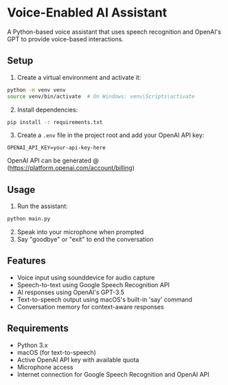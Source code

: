 # Voice-Enabled AI Assistant

A Python-based voice assistant that uses speech recognition and OpenAI's GPT to provide voice-based interactions.

## Setup

1. Create a virtual environment and activate it:
```bash
python -m venv venv
source venv/bin/activate  # On Windows: venv\Scripts\activate
```

2. Install dependencies:
```bash
pip install -r requirements.txt
```

3. Create a `.env` file in the project root and add your OpenAI API key:
```
OPENAI_API_KEY=your-api-key-here
```
OpenAI API can be generated @ (https://platform.openai.com/account/billing)

## Usage

1. Run the assistant:
```bash
python main.py
```

2. Speak into your microphone when prompted
3. Say "goodbye" or "exit" to end the conversation

## Features

- Voice input using sounddevice for audio capture
- Speech-to-text using Google Speech Recognition API
- AI responses using OpenAI's GPT-3.5
- Text-to-speech output using macOS's built-in 'say' command
- Conversation memory for context-aware responses

## Requirements

- Python 3.x
- macOS (for text-to-speech)
- Active OpenAI API key with available quota
- Microphone access
- Internet connection for Google Speech Recognition and OpenAI API 
